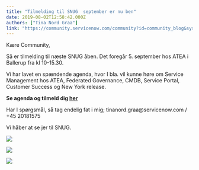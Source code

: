 ```yaml
---
title: "Tilmelding til SNUG  september er nu ben"
date: 2019-08-02T12:58:42.000Z
authors: ["Tina Nord Graa"]
link: "https://community.servicenow.com/community?id=community_blog&sys_id=9ebdd6c1db0bf3084819fb2439961918"
---
```

<p>Kære Community, </p>
<p>Så er tilmelding til næste SNUG åben. Det foregår 5. september hos ATEA i Ballerup fra kl 10-15.30.</p>
<p>Vi har lavet en spændende agenda, hvor I bla. vil kunne høre om Service Management hos ATEA, Federated Governance, CMDB, Service Portal, Customer Success og New York release. </p>
<p><strong>Se agenda og tilmeld dig <a href="https://go.servicenow.com/LP&#61;13280?elqcampid&#61;19608&amp;cname&#61;SNUG-SNUG-CopenhagenDK-05SEP19-EMEA&amp;elqTrackId&#61;4adadc0c6d584025bd8079d9c92d1035&amp;elq&#61;c86ffb99f3c74a72a033dcfa8398503d&amp;elqaid&#61;33061&amp;elqat&#61;1&amp;elqCampaignId&#61;19608" rel="nofollow">her</a></strong></p>
<p>Har I spørgsmål, så tag endelig fat i mig; tinanord.graa&#64;servicenow.com / &#43;45 20181575</p>
<p>Vi håber at se jer til SNUG. </p>
<p><img src="https://community.servicenow.com/468dd681db0bf3084819fb24399619c2.iix" /></p>
<p><img src="https://community.servicenow.com/89a02ac9db8bf3084819fb24399619cd.iix" /></p>
<p><img src="https://community.servicenow.com/cae0268ddb8bf3084819fb24399619cf.iix" /> </p>
<p> </p>